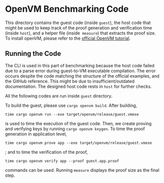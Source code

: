# OpenVM Benchmarking Code

This directory contains the guest code (inside `guest`), the host code that might be used to keep track of the proof generation 
and verification time (inside `host`), and a helper file (inside` measure`) that extracts the proof size. To install openVM, please refer to the
[official OpenVM tutorial](https://book.openvm.dev/getting-started/install.html).

## Running the Code
The CLI is used in this part of benchmarking because the host code failed due to a parse error during guest-to-VM executable compilation. The error occurs despite the code matching the structure of the official examples, and the GitHub reference. This might be due to insufficient/outdated documentation. The designed host code rests in `host` for further checks.

All the following codes are run inside `guest` directory.

To build the guest, please use `cargo openvm build`. After building, 
```
time cargo openvm run --exe target/openvm/release/guest.vmexe
```
is used to time the execution of the guest code. Then, we create proving and verifying keys by running `cargo openvm keygen`. To time the proof 
generation in application level,
```
time cargo openvm prove app --exe target/openvm/release/guest.vmexe
```
; and to time the verification of the proof,
```
time cargo openvm verify app --proof guest.app.proof
```
commands can be used. Running `measure` displays the proof size as the final step.
